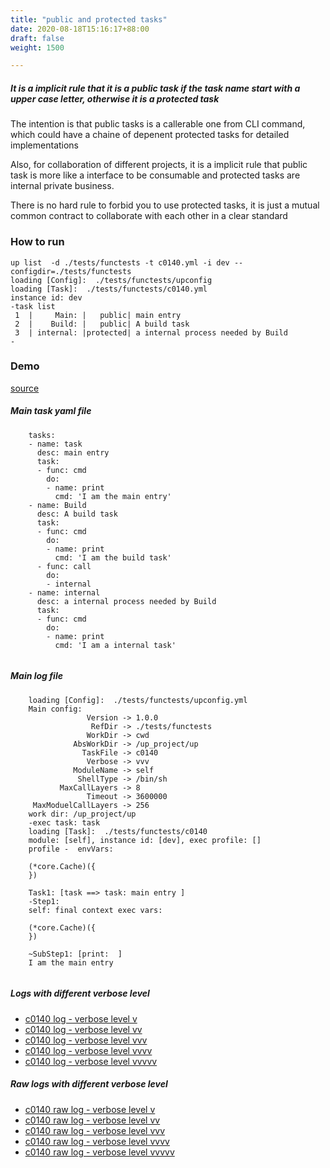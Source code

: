 ```yaml
---
title: "public and protected tasks"
date: 2020-08-18T15:16:17+88:00
draft: false
weight: 1500

---
```


##### It is a implicit rule that it is a public task if the task name start with a upper case letter, otherwise it is a protected task

The intention is that public tasks is a callerable one from CLI command, which could have a chaine of depenent protected tasks for detailed implementations

Also, for collaboration of different projects, it is a implicit rule that public task is more like a interface to be consumable and protected tasks are internal private business.

There is no hard rule to forbid you to use protected tasks, it is just a mutual common contract to collaborate with each other in a clear standard


### How to run


```
up list  -d ./tests/functests -t c0140.yml -i dev --configdir=./tests/functests
loading [Config]:  ./tests/functests/upconfig
loading [Task]:  ./tests/functests/c0140.yml
instance id: dev
-task list
 1  |     Main: |   public| main entry
 2  |    Build: |   public| A build task
 3  | internal: |protected| a internal process needed by Build
-
```











### Demo








[source](https://github.com/upcmd/up/blob/master/tests/functests/c0140.yml)

##### Main task yaml file
```
    tasks:
    - name: task
      desc: main entry
      task:
      - func: cmd
        do:
        - name: print
          cmd: 'I am the main entry'
    - name: Build
      desc: A build task
      task:
      - func: cmd
        do:
        - name: print
          cmd: 'I am the build task'
      - func: call
        do:
        - internal
    - name: internal
      desc: a internal process needed by Build
      task:
      - func: cmd
        do:
        - name: print
          cmd: 'I am a internal task'
    
```
##### Main log file
```
    loading [Config]:  ./tests/functests/upconfig.yml
    Main config:
                 Version -> 1.0.0
                  RefDir -> ./tests/functests
                 WorkDir -> cwd
              AbsWorkDir -> /up_project/up
                TaskFile -> c0140
                 Verbose -> vvv
              ModuleName -> self
               ShellType -> /bin/sh
           MaxCallLayers -> 8
                 Timeout -> 3600000
     MaxModuelCallLayers -> 256
    work dir: /up_project/up
    -exec task: task
    loading [Task]:  ./tests/functests/c0140
    module: [self], instance id: [dev], exec profile: []
    profile -  envVars:
    
    (*core.Cache)({
    })
    
    Task1: [task ==> task: main entry ]
    -Step1:
    self: final context exec vars:
    
    (*core.Cache)({
    })
    
    ~SubStep1: [print:  ]
    I am the main entry
    
```


##### Logs with different verbose level
* [c0140 log - verbose level v](../../logs/c0140_v)
* [c0140 log - verbose level vv](../../logs/c0140_vv)
* [c0140 log - verbose level vvv](../../logs/c0140_vvvv)
* [c0140 log - verbose level vvvv](../../logs/c0140_vvvv)
* [c0140 log - verbose level vvvvv](../../logs/c0140_vvvvv)

##### Raw logs with different verbose level
* [c0140 raw log - verbose level v](../../reflogs/c0140_v.log)
* [c0140 raw log - verbose level vv](../../reflogs/c0140_vv.log)
* [c0140 raw log - verbose level vvv](../../reflogs/c0140_vvv.log)
* [c0140 raw log - verbose level vvvv](../../reflogs/c0140_vvvv.log)
* [c0140 raw log - verbose level vvvvv](../../reflogs/c0140_vvvvv.log)







